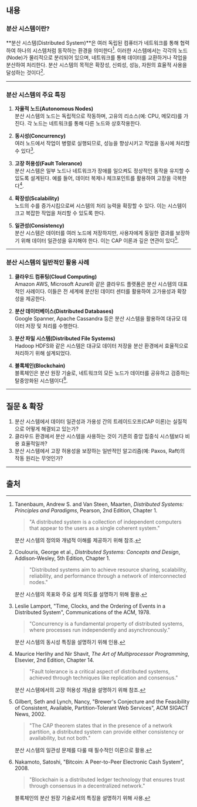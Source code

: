## 내용

### 분산 시스템이란?

**분산 시스템(Distributed System)**은 여러 독립된 컴퓨터가 네트워크를 통해 협력하여 하나의 시스템처럼 동작하는 환경을 의미한다[^1]. 이러한 시스템에서는 각각의 노드(Node)가 물리적으로 분리되어 있으며, 네트워크를 통해 데이터를 교환하거나 작업을 분산하여 처리한다. 분산 시스템의 목적은 확장성, 신뢰성, 성능, 자원의 효율적 사용을 달성하는 것이다[^2].

---

### 분산 시스템의 주요 특징

1. **자율적 노드(Autonomous Nodes)**  
   분산 시스템의 노드는 독립적으로 작동하며, 고유의 리소스(예: CPU, 메모리)를 가진다. 각 노드는 네트워크를 통해 다른 노드와 상호작용한다.

2. **동시성(Concurrency)**  
   여러 노드에서 작업이 병렬로 실행되므로, 성능을 향상시키고 작업을 동시에 처리할 수 있다[^3].

3. **고장 허용성(Fault Tolerance)**  
   분산 시스템은 일부 노드나 네트워크가 장애를 일으켜도 정상적인 동작을 유지할 수 있도록 설계된다. 예를 들어, 데이터 복제나 체크포인트를 활용하여 고장을 극복한다[^4].

4. **확장성(Scalability)**  
   노드의 수를 증가시킴으로써 시스템의 처리 능력을 확장할 수 있다. 이는 시스템이 크고 복잡한 작업을 처리할 수 있도록 한다.

5. **일관성(Consistency)**  
   분산 시스템은 데이터를 여러 노드에 저장하지만, 사용자에게 동일한 결과를 보장하기 위해 데이터 일관성을 유지해야 한다. 이는 CAP 이론과 깊은 연관이 있다[^5].

---

### 분산 시스템의 일반적인 활용 사례

1. **클라우드 컴퓨팅(Cloud Computing)**  
   Amazon AWS, Microsoft Azure와 같은 클라우드 플랫폼은 분산 시스템의 대표적인 사례이다. 이들은 전 세계에 분산된 데이터 센터를 활용하여 고가용성과 확장성을 제공한다.

2. **분산 데이터베이스(Distributed Databases)**  
   Google Spanner, Apache Cassandra 등은 분산 시스템을 활용하여 대규모 데이터 저장 및 처리를 수행한다.

3. **분산 파일 시스템(Distributed File Systems)**  
   Hadoop HDFS와 같은 시스템은 대규모 데이터 저장을 분산 환경에서 효율적으로 처리하기 위해 설계되었다.

4. **블록체인(Blockchain)**  
   블록체인은 분산 원장 기술로, 네트워크의 모든 노드가 데이터를 공유하고 검증하는 탈중앙화된 시스템이다[^6].

---

## 질문 & 확장

1. 분산 시스템에서 데이터 일관성과 가용성 간의 트레이드오프(CAP 이론)는 실질적으로 어떻게 해결되고 있는가?
2. 클라우드 환경에서 분산 시스템을 사용하는 것이 기존의 중앙 집중식 시스템보다 비용 효율적일까?
3. 분산 시스템에서 고장 허용성을 보장하는 일반적인 알고리즘(예: Paxos, Raft)의 작동 원리는 무엇인가?

---

## 출처

[^1]: Tanenbaum, Andrew S. and Van Steen, Maarten, *Distributed Systems: Principles and Paradigms*, Pearson, 2nd Edition, Chapter 1.  

    > "A distributed system is a collection of independent computers that appear to the users as a single coherent system."  

    분산 시스템의 정의와 개념적 이해를 제공하기 위해 참조.

[^2]: Coulouris, George et al., *Distributed Systems: Concepts and Design*, Addison-Wesley, 5th Edition, Chapter 1.  

    > "Distributed systems aim to achieve resource sharing, scalability, reliability, and performance through a network of interconnected nodes."  

    분산 시스템의 목표와 주요 설계 의도를 설명하기 위해 활용.

[^3]: Leslie Lamport, "Time, Clocks, and the Ordering of Events in a Distributed System", Communications of the ACM, 1978.  

    > "Concurrency is a fundamental property of distributed systems, where processes run independently and asynchronously."  

    분산 시스템의 동시성 특징을 설명하기 위해 인용.

[^4]: Maurice Herlihy and Nir Shavit, *The Art of Multiprocessor Programming*, Elsevier, 2nd Edition, Chapter 14.  

    > "Fault tolerance is a critical aspect of distributed systems, achieved through techniques like replication and consensus."  

    분산 시스템에서의 고장 허용성 개념을 설명하기 위해 참조.

[^5]: Gilbert, Seth and Lynch, Nancy, "Brewer's Conjecture and the Feasibility of Consistent, Available, Partition-Tolerant Web Services", ACM SIGACT News, 2002.  

    > "The CAP theorem states that in the presence of a network partition, a distributed system can provide either consistency or availability, but not both."  

    분산 시스템의 일관성 문제를 다룰 때 필수적인 이론으로 활용.

[^6]: Nakamoto, Satoshi, "Bitcoin: A Peer-to-Peer Electronic Cash System", 2008.  

    > "Blockchain is a distributed ledger technology that ensures trust through consensus in a decentralized network."  

    블록체인의 분산 원장 기술로서의 특징을 설명하기 위해 사용.
